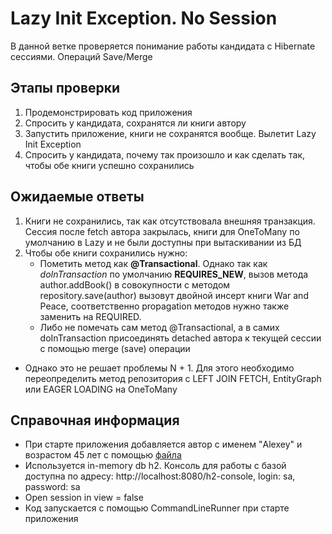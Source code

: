 # Lazy Init Exception. No Session
В данной ветке проверяется понимание работы кандидата с Hibernate сессиями. Операций Save/Merge

## Этапы проверки
1. Продемонстрировать код приложения
2. Спросить у кандидата, сохранятся ли книги автору
3. Запустить приложение, книги не сохранятся вообще. Вылетит Lazy Init Exception
4. Спросить у кандидата, почему так произошло и как сделать так, чтобы обе книги успешно сохранились

## Ожидаемые ответы
1. Книги не сохранились, так как отсутствовала внешняя транзакция. Сессия после fetch автора закрылась, книги для OneToMany 
по умолчанию в Lazy и не были доступны при вытаскивании из БД
2. Чтобы обе книги сохранились нужно:
   - Пометить метод как **@Transactional**. Однако так как _doInTransaction_ по умолчанию **REQUIRES_NEW**, вызов метода author.addBook()
   в совокупности с методом repository.save(author) вызовут двойной инсерт книги War and Peace, соответственно propagation
   методов нужно также заменить на REQUIRED.
   - Либо не помечать сам метод @Transactional, а в самих doInTransaction присоединять detached автора к текущей сессии с 
помощью merge (save) операции
- Однако это не решает проблемы N + 1. Для этого необходимо переопределить метод репозитория с LEFT JOIN FETCH, EntityGraph 
или EAGER LOADING на OneToMany

## Справочная информация
- При старте приложения добавляется автор с именем "Alexey" и возрастом 45 лет с помощью [файла](./src/main/resources/data.sql)
- Используется in-memory db h2. Консоль для работы с базой доступна по адресу: http://localhost:8080/h2-console, login: sa, 
password: sa
- Open session in view = false
- Код запускается с помощью CommandLineRunner при старте приложения
